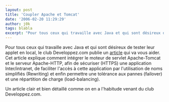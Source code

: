 ```yaml
---
layout: post
title: 'Coupler Apache et Tomcat'
date: '2006-02-20 11:29:29'
author: j0k
tags: blabla
excerpt: "Pour tous ceux qui travaille avec Java et qui sont désireux de tester leur applet en local, le club Developpez.com publie un [article](http://zekey.developpez.com/tutoriel/apache/tomcat/) qui va vous aider.     \nCet article explique comment intégrer le moteur de servlet Apache-Tomcat et le serveur Apache-HTTP, afin de sécuriser (HTTPS) une application      …"
---
```


Pour tous ceux qui travaille avec Java et qui sont désireux de tester leur applet en local, le club Developpez.com publie un [article](http://zekey.developpez.com/tutoriel/apache/tomcat/) qui va vous aider.
Cet article explique comment intégrer le moteur de servlet Apache-Tomcat et le serveur Apache-HTTP, afin de sécuriser (HTTPS) une application Inter/intranet, de faciliter l'accès à cette application par l'utilisation de noms simplifiés (Rewriting) et enfin permettre une tolérance aux pannes (failover) et une répartition de charge (load-balancing).

Un article clair et bien détaillé comme on en a l'habitude venant du club Developpez.com.
